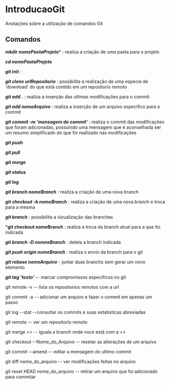 # IntroducaoGit
Anotações sobre a utilização de comandos Git

## Comandos

***mkdir nomePastaProjeto**** : realiza a criação de uma pasta para o projeto

***cd nomePastaProjeto***

***git init*** :  

***git clone urlRepositorio*** : possibilita a realização de uma especie de 'download' do que está contido em um repositorio remoto

***git add .*** : realiza a inserção das ultimas modificações para o commit

***git add nomeArquivo*** : realiza a inserção de um arquivo especifico para o commit 

***git commit -m 'mensagem do commit'*** : realiza o commit das modificações que foram adicionadas, possuindo uma mensagem que é aconselhada ser um resumo simplificado do que foi realizado nas modificações

***git push***

***git pull***

***git merge***

***git status***

***git log***

***git branch nomeBranch*** : realiza a criação de uma nova branch

***git checkout -b nomeBranch*** : realiza a criação de uma nova branch e troca para a mesma

***git branch*** : possibilita a vizualização das branches  

***git checkout nomeBranch** : realiza a troca da branch atual para a que foi indicada 

***git branch -D nomneBranch*** : deleta a branch indicada 

***git push origin nomeBranch*** : realiza o envio da branch para o git  

***git rebase nomeArquivo*** - juntar duas branchs sem gerar um novo elemento 

***git tag 'texto'*** -- marcar compromissos especificos no git

git remote -v -- lista os repositorios remotos com a url 

git commit -a <comentario> -- adicionar um arquivo e fazer o commit em apenas um passo 

git log --stat --consultar os commits e suas estatisticas abreviadas

git remote -- ver um repositorio remoto

git merge <<nome-branch>> -- iguala a branch onde voce está com a <<nome-branch>>

git checkout --Nome_do_Arquivo -- resetar as alterações de um arquivo 

git commit --amend -- editar a mensagem do ultimo commit

git diff nome_do_arquivo -- ver modificações feitas no arquivo

git reset HEAD nome_do_arquivo -- retirar um arquivo que foi adicionado para commitar

 

